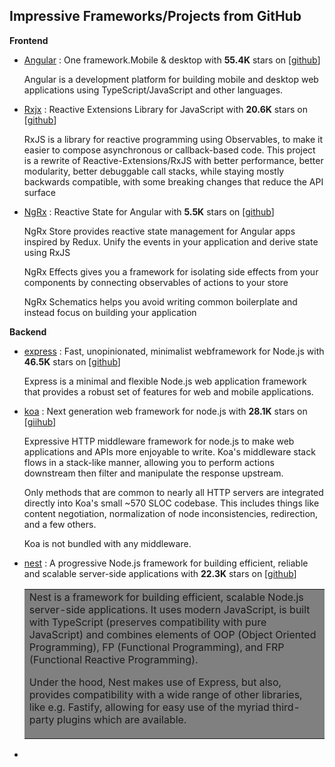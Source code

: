 ## Impressive Frameworks/Projects from GitHub

**Frontend**

- [Angular](https://angular.io/) : One framework.Mobile & desktop with **55.4K** stars on [[github](https://github.com/angular/angular)]
    
    Angular is a development platform for building mobile and desktop web applications using TypeScript/JavaScript and other languages.

- [Rxjx](https://rxjs-dev.firebaseapp.com/) : Reactive Extensions Library for JavaScript with **20.6K** stars on [[github](https://github.com/ReactiveX/rxjs)]

    RxJS is a library for reactive programming using Observables, to make it easier to compose asynchronous or callback-based code. This project is a rewrite of Reactive-Extensions/RxJS with better performance, better modularity, better debuggable call stacks, while staying mostly backwards compatible, with some breaking changes that reduce the API surface

- [NgRx](https://ngrx.io/) : Reactive State for Angular with **5.5K** stars on [[github](https://github.com/ngrx/platform)]

    NgRx Store provides reactive state management for Angular apps inspired by Redux. Unify the events in your application and derive state using RxJS

    NgRx Effects gives you a framework for isolating side effects from your components by connecting observables of actions to your store

    NgRx Schematics helps you avoid writing common boilerplate and instead focus on building your application


**Backend**

- [express](https://expressjs.com/) : Fast, unopinionated, minimalist webframework for Node.js with **46.5K** stars on [[github](https://github.com/expressjs/express)] 
    
    Express is a minimal and flexible Node.js web application framework that provides a robust set of features for web and mobile applications.
   
- [koa](https://koajs.com/) : Next generation web framework for node.js with **28.1K** stars on [[giihub](https://github.com/koajs/koa)]
    
    Expressive HTTP middleware framework for node.js to make web applications and APIs more enjoyable to write. Koa's middleware stack flows in a stack-like manner, allowing you to perform actions downstream then filter and manipulate the response upstream.

    Only methods that are common to nearly all HTTP servers are integrated directly into Koa's small ~570 SLOC codebase. This includes things like content negotiation, normalization of node inconsistencies, redirection, and a few others.

    Koa is not bundled with any middleware.
    
- [nest](https://nestjs.com/) : A progressive Node.js framework for building efficient, reliable and scalable server-side applications with **22.3K** stars on [[github](https://github.com/nestjs/nest)]

    <table><tr><td bgcolor=gray>
    Nest is a framework for building efficient, scalable Node.js server-side applications. It uses modern JavaScript, is built with TypeScript (preserves compatibility with pure JavaScript) and combines elements of OOP (Object Oriented Programming), FP (Functional Programming), and FRP (Functional Reactive Programming).

    Under the hood, Nest makes use of Express, but also, provides compatibility with a wide range of other libraries, like e.g. Fastify, allowing for easy use of the myriad third-party plugins which are available.
    </td></tr></table>
    
    
- 
